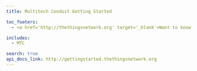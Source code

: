 ```yaml
---
title: Multitech Conduit Getting Started

toc_footers:
  - <a href='http://thethingsnetwork.org' target='_blank'>Want to know more about The Things Network?</a>

includes:
  - MTC

search: true
api_docs_link: http://gettingstarted.thethingsnetwork.org
---
```

